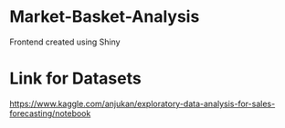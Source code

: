 # Market-Basket-Analysis
Frontend created using Shiny
# Link for Datasets
https://www.kaggle.com/anjukan/exploratory-data-analysis-for-sales-forecasting/notebook
